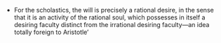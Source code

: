 - For the scholastics, the will is precisely a rational desire, in the sense that it is an activity of the rational soul, which possesses in itself a desiring faculty distinct from the irrational desiring faculty—an idea totally foreign to Aristotle’